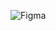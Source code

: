 ![Figma](https://www.figma.com/file/cdAZF1XbqLSo0iMOvPEpKH/Untitled?type=design&node-id=0-1&mode=design&t=4qzI7ihWpixb4rIe-0)
